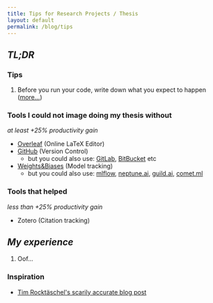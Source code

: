 ```yaml
---
title: Tips for Research Projects / Thesis
layout: default
permalink: /blog/tips
---
```


## _TL;DR_

### Tips

1. Before you run your code, write down what you expect to happen ([more...](https://github.com/Kostis-S-Z/Kostis-S-Z.github.io/blob/master/_drafts/2020-05-26-tips.md#L29))


### Tools I could not image doing my thesis without 
_at least +25% productivity gain_

- [Overleaf](https://www.overleaf.com) (Online LaTeX Editor)
- [GitHub](https://github.com/) (Version Control)
  - but you could also use: [GitLab](https://about.gitlab.com/), [BitBucket](https://bitbucket.org) etc
- [Weights&Biases](https://www.wandb.com/) (Model tracking)
  - but you could also use: [mlflow](https://mlflow.org/), [neptune.ai](https://neptune.ai/), [guild.ai](https://guild.ai/), [comet.ml](https://www.comet.ml)

### Tools that helped
_less than +25% productivity gain_
- Zotero (Citation tracking)

## _My experience_

1. Oof...

### Inspiration
- [Tim Rocktäschel's scarily accurate blog post](https://rockt.github.io/2018/08/29/msc-advice)
